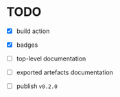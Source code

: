 # TODO

* [x] build action

* [x] badges

* [ ] top-level documentation

* [ ] exported artefacts documentation

* [ ] publish `v0.2.0`
